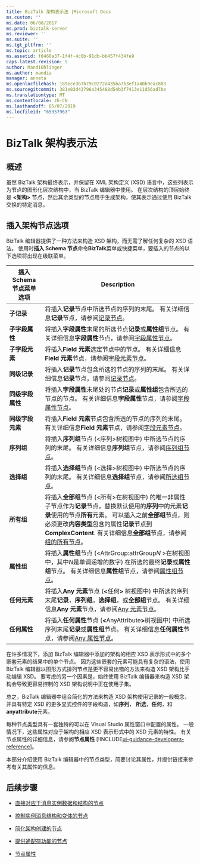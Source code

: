 ```yaml
---
title: BizTalk 架构表示法 |Microsoft Docs
ms.custom: ''
ms.date: 06/08/2017
ms.prod: biztalk-server
ms.reviewer: ''
ms.suite: ''
ms.tgt_pltfrm: ''
ms.topic: article
ms.assetid: f0460a37-1f4f-4c0b-91db-bb457f434fe9
caps.latest.revision: 5
author: MandiOhlinger
ms.author: mandia
manager: anneta
ms.openlocfilehash: 189ece3b7b79c0272a435ba7b3ef1a40b9eac883
ms.sourcegitcommit: 381e83d43796a345488d54b3f7413e11d56ad7be
ms.translationtype: MT
ms.contentlocale: zh-CN
ms.lasthandoff: 05/07/2019
ms.locfileid: "65357963"
---
```

# <a name="biztalk-representation-of-schemas"></a>BizTalk 架构表示法

## <a name="overview"></a>概述
虽然 BizTalk 架构最终表示，并保留在 XML 架构定义 (XSD) 语言中，这些列表示为节点的图形化层次结构中，当 BizTalk 编辑器中使用。 在层次结构的顶层始终是 **\<架构\>** 节点，然后其余类型的节点用于生成架构，使其表示通过使用 BizTalk 交换的特定消息。  

## <a name="insert-schema-node-options"></a>插入架构节点选项  
 BizTalk 编辑器提供了一种方法来构造 XSD 架构，而无需了解任何复杂的 XSD 语法。 使用时**插入 Schema 节点**命令**BizTalk**菜单或快捷菜单，要插入的节点的以下选项将出现在级联菜单。  


| 插入 Schema 节点菜单选项 |                                                                                                                                                                                                                                          Description                                                                                                                                                                                                                                          |
|--------------------------------|-----------------------------------------------------------------------------------------------------------------------------------------------------------------------------------------------------------------------------------------------------------------------------------------------------------------------------------------------------------------------------------------------------------------------------------------------------------------------------------------------|
|        **子记录**        |                                                                                                                                                           将插入**记录**节点中所选节点的序列的末尾。 有关详细信息**记录**节点，请参阅[记录节点](../core/record-nodes.md)。                                                                                                                                                            |
|   **子字段属性**    |                                                                                                                                  将插入**字段属性**末尾的所选节点**记录**或**属性组**节点。 有关详细信息**字段属性**节点，请参阅[字段属性节点](../core/field-attribute-nodes.md)。                                                                                                                                   |
|    **子字段元素**     |                                                                                                                                                           将插入**Field 元素**选定节点中的节点。 有关详细信息**Field 元素**节点，请参阅[字段元素节点](../core/field-element-nodes.md)。                                                                                                                                                           |
|       **同级记录**       |                                                                                                                                                         将插入**记录**节点包含所选的节点的序列的末尾。 有关详细信息**记录**节点，请参阅[记录节点](../core/record-nodes.md)。                                                                                                                                                          |
|  **同级字段属性**   |                                                                                                                        将插入**字段属性**末尾处的节点**记录**或**属性组**包含所选的节点的节点。 有关详细信息**字段属性**节点，请参阅[字段属性节点](../core/field-attribute-nodes.md)。                                                                                                                         |
|   **同级字段元素**    |                                                                                                                                           将插入**Field 元素**节点包含所选的节点的序列的末尾。 有关详细信息**Field 元素**节点，请参阅[字段元素节点](../core/field-element-nodes.md)。                                                                                                                                            |
|       **序列组**       |                                                                                                                           将插入**序列组**节点 (\<序列\>树视图中) 中所选节点的序列的末尾。 有关详细信息**序列组**节点，请参阅[序列组节点](../core/sequence-group-nodes.md)。                                                                                                                            |
|        **选择组**        |                                                                                                                                将插入**选择组**节点 (\<选择\>树视图中) 中所选节点的序列的末尾。 有关详细信息**选择组**节点，请参阅[所选组节点](../core/choice-group-nodes.md)。                                                                                                                                 |
|         **所有组**          | 将插入**全部组**节点 (\<所有\>在树视图中) 的唯一非属性子节点作为**记录**节点，替换默认使用的**序列**中的元素**记录**使用的节点**所有**元素。 可以插入之前**全部组**节点，则必须更改**内容类型**包含的属性**记录**节点到**ComplexContent**. 有关详细信息**全部组**节点，请参阅[组的所有节点](../core/all-group-nodes.md)。 |
|      **属性组**       |                                                                                  将插入**属性组**节点 (\<AttrGroup:attrGroup*N* \>在树视图中，其中*N*是单调递增的数字) 在所选的最终**记录**或**属性组**节点。 有关详细信息**属性组**节点，请参阅[属性组节点](../core/attribute-group-nodes.md)。                                                                                   |
|        **任何元素**         |                                                                                 将插入**Any 元素**节点 (<strong>\<</strong>任何<strong>\></strong> 树视图中) 中所选的序列末尾**记录**，**序列组**，**选择组**，或**全部组**节点。 有关详细信息**Any 元素**节点，请参阅[Any 元素节点](../core/any-element-nodes.md)。                                                                                 |
|       **任何属性**        |                                                                                         将插入**任何属性**节点 (<strong>\<</strong>AnyAttribute<strong>\></strong>树视图中) 中所选序列末尾**记录**或**属性组**节点。 有关详细信息**任何属性**节点，请参阅[Any 属性节点](../core/any-attribute-nodes.md)。                                                                                         |

 在许多情况下，添加 BizTalk 编辑器中添加的架构的相应 XSD 表示形式中的多个嵌套元素的结果中的单个节点。 因为这些嵌套的元素可能具有复杂的语法，使用 BizTalk 编辑器以图形方式排列节点是更不容易出错的方法来构造 XSD 架构比手动编辑 XSD。 要考虑的另一个因素是，始终使用 BizTalk 编辑器来构造 XSD 架构会导致更容易控制的 XSD 架构说明中正在使用子集。  

 总之，BizTalk 编辑器中组合简化的方法来构造 XSD 架构使用记录的一般概念，并具有特定 XSD 的更多显式控件的字段构造，如**序列**， **所选**，**任何**，和**anyattribute**元素。  

 每种节点类型具有一套独特的可以在 Visual Studio 属性窗口中配置的属性。 一般情况下，这些属性对应于架构的相应 XSD 表示形式中的 XSD 元素的特性。 有关节点属性的详细信息，请参阅**节点属性** [!INCLUDE[ui-guidance-developers-reference](../includes/ui-guidance-developers-reference.md)]。

 本部分介绍使用 BizTalk 编辑器中的节点类型，简要讨论其属性，并提供链接来参考有关其属性的信息。  

## <a name="next-steps"></a>后续步骤

-   [直接对应于消息实例数据和结构的节点](../core/nodes-that-correspond-directly-to-message-instance-data-and-structure.md)  

-   [控制实例消息结构和变体的节点](../core/nodes-that-control-instance-message-structure-and-variations.md)  

-   [简化架构创建的节点](../core/nodes-that-simplify-schema-creation.md)  

-   [提供通配符功能的节点](../core/nodes-that-provide-wildcard-capabilities.md)  

-   [节点属性](../core/node-properties.md)